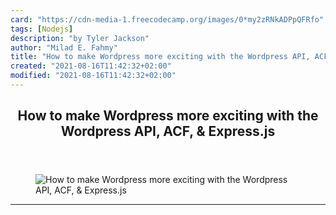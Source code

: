 ```yaml
---
card: "https://cdn-media-1.freecodecamp.org/images/0*my2zRNkADPpQFRfo"
tags: [Nodejs]
description: "by Tyler Jackson"
author: "Milad E. Fahmy"
title: "How to make Wordpress more exciting with the Wordpress API, ACF, & Express.js"
created: "2021-08-16T11:42:32+02:00"
modified: "2021-08-16T11:42:32+02:00"
---
```

<div class="site-wrapper">
<main id="site-main" class="site-main outer">
<div class="inner">
<article class="post-full post tag-nodejs tag-wordpress tag-web-development tag-distributed-systems tag-technology ">
<header class="post-full-header">
<h1 class="post-full-title">How to make Wordpress more exciting with the Wordpress API, ACF, &amp; Express.js</h1>
</header>
<figure class="post-full-image">
<picture>
<source media="(max-width: 700px)" sizes="1px" srcset="data:image/gif;base64,R0lGODlhAQABAIAAAAAAAP///yH5BAEAAAAALAAAAAABAAEAAAIBRAA7 1w">
<source media="(min-width: 701px)" sizes="(max-width: 800px) 400px,
(max-width: 1170px) 700px,
1400px" srcset="https://cdn-media-1.freecodecamp.org/images/0*my2zRNkADPpQFRfo 300w,
https://cdn-media-1.freecodecamp.org/images/0*my2zRNkADPpQFRfo 600w,
https://cdn-media-1.freecodecamp.org/images/0*my2zRNkADPpQFRfo 1000w,
https://cdn-media-1.freecodecamp.org/images/0*my2zRNkADPpQFRfo 2000w">
<img onerror="this.style.display='none'" src="https://cdn-media-1.freecodecamp.org/images/0*my2zRNkADPpQFRfo" alt="How to make Wordpress more exciting with the Wordpress API, ACF, &amp; Express.js">
</picture>
</figure>
<section class="post-full-content">
<div class="post-content medium-migrated-article">
</div>
<hr>
</section>
</article>
</div>
</main>
</div>
<!-- Google Tag Manager (noscript) -->
<!-- End Google Tag Manager (noscript) -->
